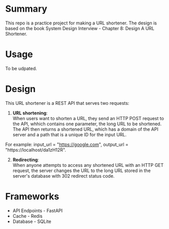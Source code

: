Summary
=======
This repo is a practice project for making a URL shortener. The design is based on the book System Design Interview - Chapter 8: Design A URL Shortener.

Usage
=====
To be udpated.

Design
======
This URL shortener is a REST API that serves two requests:

1. **URL shortening**:  
When users want to shorten a URL, they send an HTTP POST request to the API, whhich contains one parameter, the long URL to be shortened. The API then returns a shortened URL, which has a domain of the API server and a path that is a unique ID for the input URL. 

For example: input_url = "https://google.com", output_url = "https://localhost/da1zH12R".

2. **Redirecting**:  
When anyone attempts to access any shortened URL with an HTTP GET request, the server changes the URL to the long URL stored in the server's database with 302 redirect status code.

Frameworks
==========
- API Endpoints - FastAPI
- Cache - Redis
- Database - SQLite

